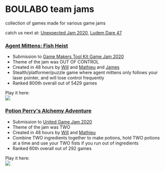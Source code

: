 # BOULABO team jams

collection of games made for various game jams

catch us next at: [Unexpected Jam 2020](https://itch.io/jam/unexpectedjam), [Ludem Dare 47](https://ldjam.com/)

### [Agent Mittens: Fish Heist](https://williamxyshi.itch.io/agentmittensfishheist) 
  - Submission to [Game Makers Tool Kit Game Jam 2020](https://itch.io/jam/gmtk-2020)
  - Theme of the jam was OUT OF CONTROL
  - Created in 48 hours by [Will](https://github.com/williamxyshi) and [Mathieu](https://github.com/masea3439) and [James](https://github.com/JamesMoreau)
  - Stealth/platformer/puzzle game where agent mittens only follows your laser pointer, and will lose control frequently
  - Ranked 800th overall out of 5429 games
  
Play it here: </br>
[<img src="https://img.itch.zone/aW1nLzM4MzE3NTkucG5n/315x250%23c/4d7agC.png">](https://williamxyshi.itch.io/agentmittensfishheist)

### [Potion Perry's Alchemy Adventure](https://williamxyshi.itch.io/potion-perrys-alchemy-adventure) 
  - Submission to [United Game Jam 2020](https://itch.io/jam/united-game-jam-2020)
  - Theme of the jam was TWO
  - Created in 48 hours by [Will](https://github.com/williamxyshi) and [Mathieu](https://github.com/masea3439)
  - Combine TWO ingredients together to make potions, hold TWO potions at a time and use your TWO fists if you run out of ingredients
  - Ranked 60th overall out of 292 games

Play it here: </br>
[<img src="https://img.itch.zone/aW1nLzM3NTQ1ODIucG5n/315x250%23c/gjb4gr.png">](https://williamxyshi.itch.io/potion-perrys-alchemy-adventure)
